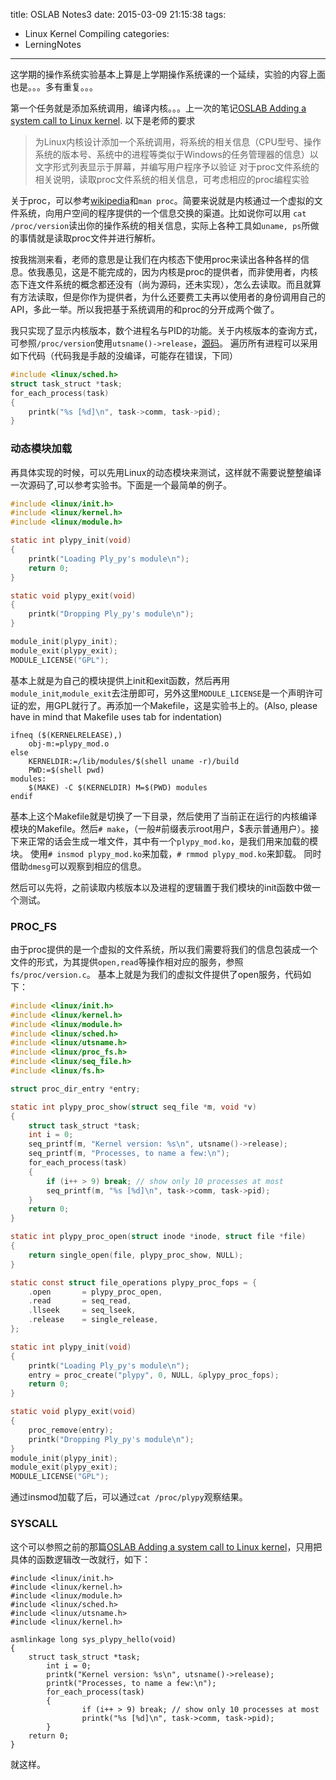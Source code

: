 title: OSLAB Notes3
date: 2015-03-09 21:15:38
tags:
- Linux Kernel Compiling
categories:
- LerningNotes
---

这学期的操作系统实验基本上算是上学期操作系统课的一个延续，实验的内容上面也是。。。多有重复。。。

第一个任务就是添加系统调用，编译内核。。。上一次的笔记[OSLAB Adding a system call to Linux kernel](/2014/11/03/OSLAB-Adding-a-system-call-to-Linux-kernel/).
以下是老师的要求

> 为Linux内核设计添加一个系统调用，将系统的相关信息（CPU型号、操作系统的版本号、系统中的进程等类似于Windows的任务管理器的信息）以文字形式列表显示于屏幕，并编写用户程序予以验证
> 对于proc文件系统的相关说明，读取proc文件系统的相关信息，可考虑相应的proc编程实验

关于proc，可以参考[wikipedia](http://en.wikipedia.org/wiki/Procfs)和`man proc`。简要来说就是内核通过一个虚拟的文件系统，向用户空间的程序提供的一个信息交换的渠道。比如说你可以用 `cat /proc/version`读出你的操作系统的相关信息，实际上各种工具如`uname, ps`所做的事情就是读取proc文件并进行解析。

按我揣测来看，老师的意思是让我们在内核态下使用proc来读出各种各样的信息。依我愚见，这是不能完成的，因为内核是proc的提供者，而非使用者，内核态下连文件系统的概念都还没有（尚为源码，还未实现），怎么去读取。而且就算有方法读取，但是你作为提供者，为什么还要费工夫再以使用者的身份调用自己的API，多此一举。所以我把基于系统调用的和proc的分开成两个做了。

我只实现了显示内核版本，数个进程名与PID的功能。关于内核版本的查询方式，可参照`/proc/version`使用`utsname()->release`，[源码](http://lxr.free-electrons.com/source/fs/proc/version.c)。
遍历所有进程可以采用如下代码（代码我是手敲的没编译，可能存在错误，下同）
```c
#include <linux/sched.h>
struct task_struct *task;
for_each_process(task)
{
    printk("%s [%d]\n", task->comm, task->pid);
}
```

### 动态模块加载
再具体实现的时候，可以先用Linux的动态模块来测试，这样就不需要说整整编译一次源码了,可以参考实验书。下面是一个最简单的例子。
```c
#include <linux/init.h>
#include <linux/kernel.h>
#include <linux/module.h>

static int plypy_init(void)
{
    printk("Loading Ply_py's module\n");
    return 0;
}

static void plypy_exit(void)
{
    printk("Dropping Ply_py's module\n");
}

module_init(plypy_init);
module_exit(plypy_exit);
MODULE_LICENSE("GPL");
```

基本上就是为自己的模块提供上init和exit函数，然后再用`module_init`,`module_exit`去注册即可，另外这里`MODULE_LICENSE`是一个声明许可证的宏，用GPL就行了。再添加一个Makefile，这是实验书上的。(Also, please have in mind that Makefile uses tab for indentation)
```
ifneq ($(KERNELRELEASE),)
    obj-m:=plypy_mod.o
else
    KERNELDIR:=/lib/modules/$(shell uname -r)/build
    PWD:=$(shell pwd)
modules:
    $(MAKE) -C $(KERNELDIR) M=$(PWD) modules
endif
```
基本上这个Makefile就是切换了一下目录，然后使用了当前正在运行的内核编译模块的Makefile。然后`# make`，（一般#前缀表示root用户，$表示普通用户）。接下来正常的话会生成一堆文件，其中有一个`plypy_mod.ko`，是我们用来加载的模块。
使用`# insmod plypy_mod.ko`来加载，`# rmmod plypy_mod.ko`来卸载。
同时借助`dmesg`可以观察到相应的信息。

然后可以先将，之前读取内核版本以及进程的逻辑置于我们模块的init函数中做一个测试。

### PROC_FS
由于proc提供的是一个虚拟的文件系统，所以我们需要将我们的信息包装成一个文件的形式，为其提供`open,read`等操作相对应的服务，参照`fs/proc/version.c`。
基本上就是为我们的虚拟文件提供了open服务，代码如下：
```c
#include <linux/init.h>
#include <linux/kernel.h>
#include <linux/module.h>
#include <linux/sched.h>
#include <linux/utsname.h>
#include <linux/proc_fs.h>
#include <linux/seq_file.h>
#include <linux/fs.h>

struct proc_dir_entry *entry;

static int plypy_proc_show(struct seq_file *m, void *v)
{
    struct task_struct *task;
    int i = 0;
    seq_printf(m, "Kernel version: %s\n", utsname()->release);
    seq_printf(m, "Processes, to name a few:\n");
    for_each_process(task)
    {
        if (i++ > 9) break; // show only 10 processes at most
        seq_printf(m, "%s [%d]\n", task->comm, task->pid);
    }
    return 0;
}

static int plypy_proc_open(struct inode *inode, struct file *file)
{
    return single_open(file, plypy_proc_show, NULL);
}

static const struct file_operations plypy_proc_fops = {
    .open       = plypy_proc_open,
    .read       = seq_read,
    .llseek     = seq_lseek,
    .release    = single_release,
};

static int plypy_init(void)
{
    printk("Loading Ply_py's module\n");
    entry = proc_create("plypy", 0, NULL, &plypy_proc_fops);
    return 0;
}

static void plypy_exit(void)
{
    proc_remove(entry);
    printk("Dropping Ply_py's module\n");
}
module_init(plypy_init);
module_exit(plypy_exit);
MODULE_LICENSE("GPL");
```
通过insmod加载了后，可以通过`cat /proc/plypy`观察结果。

### SYSCALL
这个可以参照之前的那篇[OSLAB Adding a system call to Linux kernel](/2014/11/03/OSLAB-Adding-a-system-call-to-Linux-kernel/)，只用把具体的函数逻辑改一改就行，如下：
```
#include <linux/init.h>
#include <linux/kernel.h>
#include <linux/module.h>
#include <linux/sched.h>
#include <linux/utsname.h>
#include <linux/kernel.h>

asmlinkage long sys_plypy_hello(void)
{
    struct task_struct *task;
        int i = 0;
        printk("Kernel version: %s\n", utsname()->release);
        printk("Processes, to name a few:\n");
        for_each_process(task)
        {
                if (i++ > 9) break; // show only 10 processes at most
                printk("%s [%d]\n", task->comm, task->pid);
        }
    return 0;
}
```

就这样。
